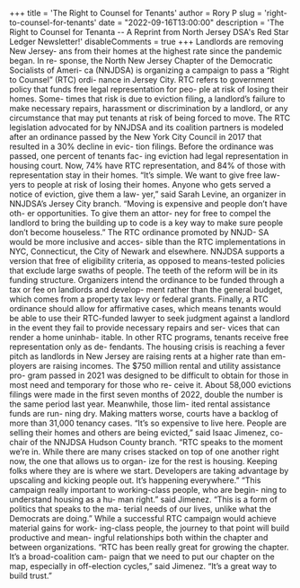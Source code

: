 +++
title = 'The Right to Counsel for Tenants'
author = Rory P
slug = 'right-to-counsel-for-tenants'
date = "2022-09-16T13:00:00"
description = 'The Right to Counsel for Tenanta -- A Reprint from North Jersey DSA's Red Star Ledger Newsletter!'
disableComments = true
+++
Landlords are removing New Jersey-
ans from their homes at the highest
rate since the pandemic began. In re-
sponse, the North New Jersey Chapter
of the Democratic Socialists of Ameri-
ca (NNJDSA) is organizing a campaign
to pass a “Right to Counsel” (RTC) ordi-
nance in Jersey City.
RTC refers to government policy that
funds free legal representation for peo-
ple at risk of losing their homes. Some-
times that risk is due to eviction filing,
a landlord’s failure to make necessary
repairs, harassment or discrimination
by a landlord, or any circumstance that
may put tenants at risk of being forced
to move.
The RTC legislation advocated for by
NNJDSA and its coalition partners is
modeled after an ordinance passed
by the New York City Council in 2017
that resulted in a 30% decline in evic-
tion filings. Before the ordinance was
passed, one percent of tenants fac-
ing eviction had legal representation
in housing court. Now, 74% have RTC
representation, and 84% of those with
representation stay in their homes.
“It’s simple. We want to give free law-
yers to people at risk of losing their
homes. Anyone who gets served a
notice of eviction, give them a law-
yer,” said Sarah Levine, an organizer in
NNJDSA’s Jersey City branch. “Moving
is expensive and people don’t have oth-
er opportunities. To give them an attor-
ney for free to compel the landlord to
bring the building up to code is a key
way to make sure people don’t become
houseless.”
The RTC ordinance promoted by NNJD-
SA would be more inclusive and acces-
sible than the RTC implementations in
NYC, Connecticut, the City of Newark
and elsewhere. NNJDSA supports a
version that free of eligibility criteria, as
opposed to means-tested policies that
exclude large swaths of people.
The teeth of the reform will be in its
funding structure. Organizers intend
the ordinance to be funded through a
tax or fee on landlords and develop-
ment rather than the general budget,
which comes from a property tax levy
or federal grants.
Finally, a RTC ordinance should allow
for affirmative cases, which means
tenants would be able to use their
RTC-funded lawyer to seek judgment
against a landlord in the event they fail
to provide necessary repairs and ser-
vices that can render a home uninhab-
itable. In other RTC programs, tenants
receive free representation only as de-
fendants.
The housing crisis is reaching a fever
pitch as landlords in New Jersey are
raising rents at a higher rate than em-
ployers are raising incomes. The $750
million rental and utility assistance pro-
gram passed in 2021 was designed to
be difficult to obtain for those in most
need and temporary for those who re-
ceive it. About 58,000 evictions filings
were made in the first seven months of
2022, double the number is the same
period last year. Meanwhile, those lim-
ited rental assistance funds are run-
ning dry. Making matters worse, courts
have a backlog of more than 31,000
tenancy cases.
“It’s so expensive to live here. People
are selling their homes and others are
being evicted,” said Isaac Jimenez, co-
chair of the NNJDSA Hudson County
branch. “RTC speaks to the moment
we’re in. While there are many crises
stacked on top of one another right
now, the one that allows us to organ-
ize for the rest is housing. Keeping
folks where they are is where we start.
Developers are taking advantage by
upscaling and kicking people out. It’s
happening everywhere.”
“This campaign really important to
working-class people, who are begin-
ning to understand housing as a hu-
man right.” said Jimenez. “This is a
form of politics that speaks to the ma-
terial needs of our lives, unlike what the
Democrats are doing.”
While a successful RTC campaign
would achieve material gains for work-
ing-class people, the journey to that
point will build productive and mean-
ingful relationships both within the
chapter and between organizations.
“RTC has been really great for growing
the chapter. It’s a broad-coalition cam-
paign that we need to put our chapter
on the map, especially in off-election
cycles,” said Jimenez. “It’s a great way
to build trust.”
